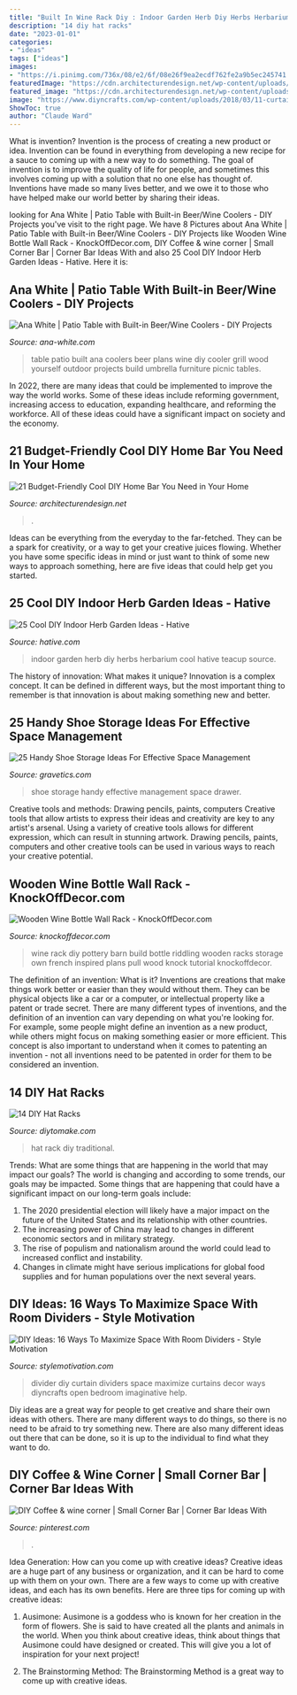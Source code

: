 ```yaml
---
title: "Built In Wine Rack Diy : Indoor Garden Herb Diy Herbs Herbarium Cool Hative Teacup Source"
description: "14 diy hat racks"
date: "2023-01-01"
categories:
- "ideas"
tags: ["ideas"]
images:
- "https://i.pinimg.com/736x/08/e2/6f/08e26f9ea2ecdf762fe2a9b5ec245741.jpg"
featuredImage: "https://cdn.architecturendesign.net/wp-content/uploads/2015/04/AD-DIY-Home-Bar-16.jpg"
featured_image: "https://cdn.architecturendesign.net/wp-content/uploads/2015/04/AD-DIY-Home-Bar-16.jpg"
image: "https://www.diyncrafts.com/wp-content/uploads/2018/03/11-curtain-room-divider.jpg"
ShowToc: true
author: "Claude Ward"
---
```



What is invention?
Invention is the process of creating a new product or idea. Invention can be found in everything from developing a new recipe for a sauce to coming up with a new way to do something. The goal of invention is to improve the quality of life for people, and sometimes this involves coming up with a solution that no one else has thought of. Inventions have made so many lives better, and we owe it to those who have helped make our world better by sharing their ideas.

	

		
looking for Ana White | Patio Table with Built-in Beer/Wine Coolers - DIY Projects you've visit to the right page. We have 8 Pictures about Ana White | Patio Table with Built-in Beer/Wine Coolers - DIY Projects like Wooden Wine Bottle Wall Rack - KnockOffDecor.com, DIY Coffee &amp; wine corner | Small Corner Bar | Corner Bar Ideas With and also 25 Cool DIY Indoor Herb Garden Ideas - Hative. Here it is:
		
    
## Ana White | Patio Table With Built-in Beer/Wine Coolers - DIY Projects

<img loading=lazy src="http://www.ana-white.com/sites/default/files/3154827136_1369018225.JPG" onerror="this.onerror=null;this.src='https://tse2.mm.bing.net/th?id=OIP.yu_1DRjPhskhXsve3A3gTAHaGj&amp;pid=15.1';" alt="Ana White | Patio Table with Built-in Beer/Wine Coolers - DIY Projects">

_Source: ana-white.com_

>table patio built ana coolers beer plans wine diy cooler grill wood yourself outdoor projects build umbrella furniture picnic tables. 

	

In 2022, there are many ideas that could be implemented to improve the way the world works. Some of these ideas include reforming government, increasing access to education, expanding healthcare, and reforming the workforce. All of these ideas could have a significant impact on society and the economy.

    
## 21 Budget-Friendly Cool DIY Home Bar You Need In Your Home

<img loading=lazy src="https://cdn.architecturendesign.net/wp-content/uploads/2015/04/AD-DIY-Home-Bar-16.jpg" onerror="this.onerror=null;this.src='https://tse1.mm.bing.net/th?id=OIP.rn77peiYceMSqtoIPuARwwHaJ4&amp;pid=15.1';" alt="21 Budget-Friendly Cool DIY Home Bar You Need in Your Home">

_Source: architecturendesign.net_

>. 

	

Ideas can be everything from the everyday to the far-fetched. They can be a spark for creativity, or a way to get your creative juices flowing. Whether you have some specific ideas in mind or just want to think of some new ways to approach something, here are five ideas that could help get you started.

    
## 25 Cool DIY Indoor Herb Garden Ideas - Hative

<img loading=lazy src="https://hative.com/wp-content/uploads/2014/11/indoor-garden/25-tiers-of-herbs.jpg" onerror="this.onerror=null;this.src='https://tse1.mm.bing.net/th?id=OIP.4RnxXOb-65zizvkcVai5qAHaK_&amp;pid=15.1';" alt="25 Cool DIY Indoor Herb Garden Ideas - Hative">

_Source: hative.com_

>indoor garden herb diy herbs herbarium cool hative teacup source. 

	

The history of innovation: What makes it unique?
Innovation is a complex concept. It can be defined in different ways, but the most important thing to remember is that innovation is about making something new and better.

    
## 25 Handy Shoe Storage Ideas For Effective Space Management

<img loading=lazy src="https://www.gravetics.com/wp-content/uploads/2017/07/Shoe-Drawer.jpg" onerror="this.onerror=null;this.src='https://tse2.mm.bing.net/th?id=OIP.cjrGKXQZ2lICu3QZntTEaQHaLH&amp;pid=15.1';" alt="25 Handy Shoe Storage Ideas For Effective Space Management">

_Source: gravetics.com_

>shoe storage handy effective management space drawer. 

	

Creative tools and methods: Drawing pencils, paints, computers
Creative tools that allow artists to express their ideas and creativity are key to any artist's arsenal. Using a variety of creative tools allows for different expression, which can result in stunning artwork. Drawing pencils, paints, computers and other creative tools can be used in various ways to reach your creative potential.

    
## Wooden Wine Bottle Wall Rack - KnockOffDecor.com

<img loading=lazy src="https://knockoffdecor.com/wp-content/uploads/2015/05/Build-your-own-Pottery-Barn-inspired-wine-rack-with-this-DIY-tutorial1.jpg" onerror="this.onerror=null;this.src='https://tse3.mm.bing.net/th?id=OIP.w6X95qiOaBjqR_rTxftaggHaLr&amp;pid=15.1';" alt="Wooden Wine Bottle Wall Rack - KnockOffDecor.com">

_Source: knockoffdecor.com_

>wine rack diy pottery barn build bottle riddling wooden racks storage own french inspired plans pull wood knock tutorial knockoffdecor. 

	

The definition of an invention: What is it?
Inventions are creations that make things work better or easier than they would without them. They can be physical objects like a car or a computer, or intellectual property like a patent or trade secret. There are many different types of inventions, and the definition of an invention can vary depending on what you're looking for. For example, some people might define an invention as a new product, while others might focus on making something easier or more efficient. This concept is also important to understand when it comes to patenting an invention - not all inventions need to be patented in order for them to be considered an invention.

    
## 14 DIY Hat Racks

<img loading=lazy src="https://www.diytomake.com/wp-content/uploads/2016/03/pipe-hat-rack.jpg" onerror="this.onerror=null;this.src='https://tse1.mm.bing.net/th?id=OIP.AHE4T_bf7WU8OfsVSINaggHaJ3&amp;pid=15.1';" alt="14 DIY Hat Racks">

_Source: diytomake.com_

>hat rack diy traditional. 

	

Trends: What are some things that are happening in the world that may impact our goals?
The world is changing and according to some trends, our goals may be impacted. Some things that are happening that could have a significant impact on our long-term goals include:
1. The 2020 presidential election will likely have a major impact on the future of the United States and its relationship with other countries.
2. The increasing power of China may lead to changes in different economic sectors and in military strategy.
3. The rise of populism and nationalism around the world could lead to increased conflict and instability.
4. Changes in climate might have serious implications for global food supplies and for human populations over the next several years.

    
## DIY Ideas: 16 Ways To Maximize Space With Room Dividers - Style Motivation

<img loading=lazy src="https://www.diyncrafts.com/wp-content/uploads/2018/03/11-curtain-room-divider.jpg" onerror="this.onerror=null;this.src='https://tse2.mm.bing.net/th?id=OIP.oik1vg4eph1bnZ3-a3sUzQHaKm&amp;pid=15.1';" alt="DIY Ideas: 16 Ways To Maximize Space With Room Dividers - Style Motivation">

_Source: stylemotivation.com_

>divider diy curtain dividers space maximize curtains decor ways diyncrafts open bedroom imaginative help. 

	

Diy ideas are a great way for people to get creative and share their own ideas with others. There are many different ways to do things, so there is no need to be afraid to try something new. There are also many different ideas out there that can be done, so it is up to the individual to find what they want to do.

    
## DIY Coffee &amp; Wine Corner | Small Corner Bar | Corner Bar Ideas With

<img loading=lazy src="https://i.pinimg.com/736x/08/e2/6f/08e26f9ea2ecdf762fe2a9b5ec245741.jpg" onerror="this.onerror=null;this.src='https://tse1.mm.bing.net/th?id=OIP.eUBIBZpsx2bKTr6KuOQVHAHaJ3&amp;pid=15.1';" alt="DIY Coffee &amp; wine corner | Small Corner Bar | Corner Bar Ideas With">

_Source: pinterest.com_

>. 

	

Idea Generation: How can you come up with creative ideas?
Creative ideas are a huge part of any business or organization, and it can be hard to come up with them on your own. There are a few ways to come up with creative ideas, and each has its own benefits. Here are three tips for coming up with creative ideas:
1. Ausimone: Ausimone is a goddess who is known for her creation in the form of flowers. She is said to have created all the plants and animals in the world. When you think about creative ideas, think about things that Ausimone could have designed or created. This will give you a lot of inspiration for your next project!

2. The Brainstorming Method: The Brainstorming Method is a great way to come up with creative ideas.

